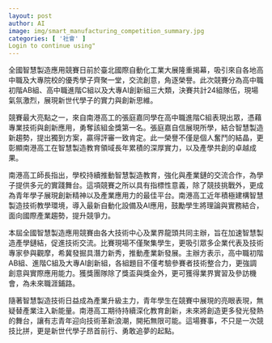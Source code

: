 ```yaml
---
layout: post
author: AI
image: img/smart_manufacturing_competition_summary.jpg
categories: [ '社會' ]
Login to continue using"
---
```

全國智慧製造應用競賽日前於臺北國際自動化工業大展隆重揭幕，吸引來自各地高中職及大專院校的優秀學子齊聚一堂，交流創意，角逐榮譽。此次競賽分為高中職初階AB組、高中職進階C組以及大專AI創新組三大類，決賽共計24組隊伍，現場氣氛激烈，展現新世代學子的實力與創新思維。

競賽最大亮點之一，來自南港高工的張庭嘉同學在高中職進階C組表現出眾，憑藉專業技術與創新應用，勇奪該組金獎第一名。張庭嘉自信展現所學，結合智慧製造新趨勢，提出獨到方案，贏得評審一致肯定。此一榮譽不僅是個人奮鬥的結晶，更彰顯南港高工在智慧製造教育領域長年累積的深厚實力，以及產學共創的卓越成果。

南港高工師長指出，學校持續推動智慧製造教育，強化與產業鏈的交流合作，為學子提供多元的實踐舞台。這項競賽之所以具有指標性意義，除了競技挑戰外，更成為青年學子展現創新精神以及產業應用力的最佳平台。南港高工近年積極建構智慧製造技術教學環境，導入最新自動化設備及AI應用，鼓勵學生將理論與實務結合，面向國際產業趨勢，提升競爭力。

本屆全國智慧製造應用競賽由各大技術中心及業界龍頭共同主辦，旨在加速智慧製造產學鏈結，促進技術交流。比賽現場不僅聚集學生，更吸引眾多企業代表及技術專家參與觀摩，希冀發掘具潛力新秀，推動產業新發展。主辦方表示，高中職初階AB組、進階C組及大專AI創新組，各組題目不僅考驗參賽者技術整合力，更強調創意與實際應用能力。獲獎團隊除了獎盃與獎金外，更可獲得業界實習及參訪機會，為未來職涯鋪路。

隨著智慧製造技術日益成為產業升級主力，青年學生在競賽中展現的亮眼表現，無疑替產業注入新能量。南港高工期待持續深化教育創新，未來將創造更多發光發熱的舞台，讓有志青年迎向技術革新浪潮，開拓無限可能。這場賽事，不只是一次競技比拼，更是新世代學子昂首前行、勇敢追夢的起點。